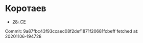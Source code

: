 # Коротаев
- [28: CE](28.md)

Commit: 9a87fbc43f93ccaec08f2def1871f20681fcbeff
 fetched at: 20201106-194728
